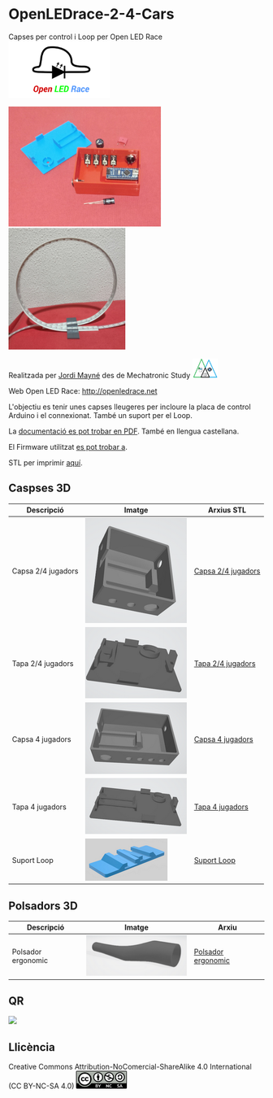 # OpenLEDrace-2-4-Cars

Capses per control i Loop per Open LED Race <img src="OpenLEDrace24cars/Imatges/LogoPNG.png" width="200" />

<img src="OpenLEDrace24cars/Imatges/Capses24.jpg" width="300" /> <img src="OpenLEDrace24cars/Imatges/Loop.jpg" width="230" />  

Realitzada per [Jordi Mayné](https://github.com/maynej) des de Mechatronic Study <img src="OpenLEDrace24cars/Imatges/Logo3senseFons.png" width="50" />

Web Open LED Race: http://openledrace.net 

L'objectiu es tenir unes capses lleugeres per incloure la placa de control Arduino i el connexionat. També un suport per el Loop.

La [documentació es pot trobar en PDF](https://github.com/maynej/OpenLEDrace24cars/tree/main/OpenLEDrace24cars/DOC). També en llengua castellana.

El Firmware utilitzat [es pot trobar a](https://github.com/maynej/OpenLEDrace24cars/tree/main/OpenLEDrace24cars/Firmware). 

STL per imprimir [aquí](https://github.com/maynej/OpenLEDrace24cars/tree/main/OpenLEDrace24cars/STL).

## Caspses 3D 
  
Descripció         | Imatge          | Arxius STL         
------------- | ------------- | ------------- 
Capsa 2/4 jugadors |![](OpenLEDrace24cars/Imatges/Capsa1.png) | [Capsa 2/4 jugadors](OpenLEDrace24cars/STL/CapsaArduinoOpenLedRaceV1.stl)
Tapa 2/4 jugadors |![](OpenLEDrace24cars/Imatges/Tapa1.png) | [Tapa 2/4 jugadors](OpenLEDrace24cars/STL/TapaArduinoOpenLedRaceV1.stl)
Capsa 4 jugadors |![](OpenLEDrace24cars/Imatges/Capsa2.png) | [Capsa 4 jugadors](OpenLEDrace24cars/STL/Capsa_ArduinoGran4Players.stl)
Tapa 4 jugadors |![](OpenLEDrace24cars/Imatges/Tapa2.png) | [Tapa 4 jugadors](OpenLEDrace24cars/STL/TapaArduino4Players.stl)
Suport Loop |![](OpenLEDrace24cars/Imatges/SuportLoopOLR.png) | [Suport Loop](OpenLEDrace24cars/STL/SuportLoopOLR.stl)

## Polsadors 3D
Descripció         | Imatge          | Arxiu         
------------- | ------------- | ------------- 
Polsador ergonomic |![](OpenLEDrace24cars/Imatges/Polsador1.png) | [Polsador ergonomic](OpenLEDrace24cars/STL/OpenLedRace_Handle.stl)

## QR
<img src="https://www.codigos-qr.com/qr/php/qr_img.php?d=https%3A%2F%2Fgithub.com%2Fmaynej%2FOpenLEDrace24Cars&s=6&e=m"/>

## Llicència

Creative Commons Attribution-NoComercial-ShareAlike 4.0 International (CC BY-NC-SA 4.0)  <img src="OpenLEDrace24cars/Imatges/CC.png" width="100" />
